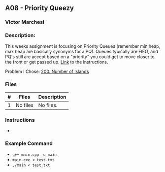 ## A08 - Priority Queezy
### Victor Marchesi
### Description:


This weeks assignment is focusing on Priority Queues (remember min heap, max heap are basically synonyms for a PQ).
Queues typically are FIFO, and PQ's still are accept based on a "priority" you could get to move closer to the front or get passed up.
[Link](https://github.com/rugbyprof/4883-Programming_Techniques/tree/master/Assignments/A07) to the instructions.


Problem I Chose: [200. Number of Islands](https://leetcode.com/problems/number-of-islands/description/)


### Files

|   #   | Files    | Description                      |
| :---: | -------- | -------------------------------- |
|   1   | No files | No files. |


### Instructions

- 


### Example Command

- `g++ main.cpp -o main`
- `main.exe < test.txt`
- `./main < test.txt`